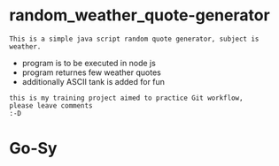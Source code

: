 # random_weather_quote-generator


```
This is a simple java script random quote generator, subject is weather.
```
- program is to be executed in node js
- program returnes few weather quotes
- additionally ASCII tank is added for fun

```
this is my training project aimed to practice Git workflow,
please leave comments
:-D

```


# Go-Sy


